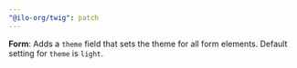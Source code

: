 ```yaml
---
"@ilo-org/twig": patch
---
```


**Form**: Adds a `theme` field that sets the theme for all form elements. Default setting for `theme` is `light`.
